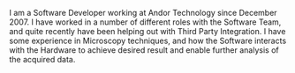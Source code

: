 I am a Software Developer working at Andor Technology since December 2007. I have worked in a number of different roles with the Software Team, and quite recently have been helping out with Third Party Integration. I have some experience in Microscopy techniques, and how the Software interacts with the Hardware to achieve desired result and enable further analysis of the acquired data.
